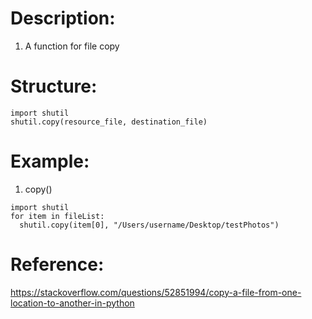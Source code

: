 # Description:
1. A function for file copy

# Structure:
```
import shutil
shutil.copy(resource_file, destination_file)
```

# Example:
1. copy()
  ```
  import shutil
  for item in fileList:
    shutil.copy(item[0], "/Users/username/Desktop/testPhotos")
  ```

# Reference:
https://stackoverflow.com/questions/52851994/copy-a-file-from-one-location-to-another-in-python